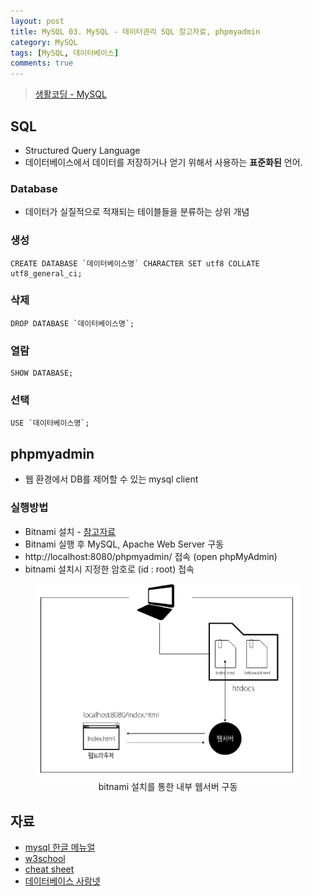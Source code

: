 ```yaml
---
layout: post
title: MySQL 03. MySQL - 데이터관리 SQL 참고자료, phpmyadmin
category: MySQL
tags: [MySQL, 데이터베이스]
comments: true
---
```

> [생활코딩 - MySQL ](https://opentutorials.org/course/195)    

## SQL
- Structured Query Language
- 데이터베이스에서 데이터를 저장하거나 얻기 위해서 사용하는 **표준화된** 언어.

### Database
- 데이터가 실질적으로 적재되는 테이블들을 분류하는 상위 개념

### 생성

```shell
CREATE DATABASE `데이터베이스명` CHARACTER SET utf8 COLLATE utf8_general_ci;
```
### 삭제

```shell
DROP DATABASE `데이터베이스명`;
```
### 열람

```shell
SHOW DATABASE;
```

### 선택

```shell
USE `데이터베이스명`;
```


## phpmyadmin
- 웹 환경에서 DB를 제어할 수 있는 mysql client

### 실행방법
- Bitnami 설치 - [참고자료](https://opentutorials.org/course/1688/9338)
- Bitnami 실행 후 MySQL, Apache Web Server 구동
- http://localhost:8080/phpmyadmin/ 접속 (open phpMyAdmin)
- bitnami 설치시 지정한 암호로 (id : root) 접속


<center>
<figure>
<img src="/assets/post-img/mysql/bitnami.png" alt="views">
<figcaption>bitnami 설치를 통한 내부 웹서버 구동</figcaption>
</figure>
</center>

## 자료  
 - [mysql 한글 메뉴얼](http://www.mysqlkorea.com/sub.html?mcode=manual&scode=01&lang=k)
 - [w3school](https://www.w3schools.com/sql/default.asp)
 - [cheat sheet](http://cse.unl.edu/~sscott/ShowFiles/SQL/CheatSheet/SQLCheatSheet.html)
 - [데이터베이스 사랑넷](http://database.sarang.net/?criteria=mysql)
